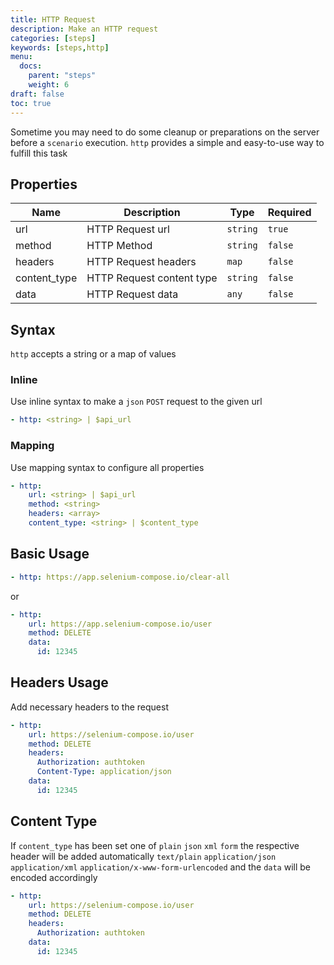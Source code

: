 ```yaml
---
title: HTTP Request
description: Make an HTTP request
categories: [steps]
keywords: [steps,http]
menu:
  docs:
    parent: "steps"
    weight: 6
draft: false
toc: true    
---
```


Sometime you may need to do some cleanup or preparations on the server before a `scenario` execution. `http` provides a simple and easy-to-use way to fulfill this task

## Properties

Name|Description|Type|Required
---|---|---|---
url|HTTP Request url|`string`|`true`
method|HTTP Method|`string`|`false`
headers|HTTP Request headers|`map`|`false`
content_type|HTTP Request content type|`string`|`false`
data|HTTP Request data|`any`|`false`

## Syntax

`http` accepts a string or a map of values

### Inline

Use inline syntax to make a `json` `POST` request to the given url

```yaml
- http: <string> | $api_url
```

### Mapping

Use mapping syntax to configure all properties

```yaml
- http:
    url: <string> | $api_url
    method: <string>
    headers: <array>
    content_type: <string> | $content_type
```

## Basic Usage

```yaml
- http: https://app.selenium-compose.io/clear-all
```

or

```yaml
- http:
    url: https://app.selenium-compose.io/user
    method: DELETE
    data:
      id: 12345
```

## Headers Usage

Add necessary headers to the request

```yaml
- http:
    url: https://selenium-compose.io/user
    method: DELETE
    headers:
      Authorization: authtoken
      Content-Type: application/json
    data:
      id: 12345
```

## Content Type

If `content_type` has been set one of `plain` `json` `xml` `form` the respective header will be added automatically
`text/plain` `application/json` `application/xml` `application/x-www-form-urlencoded` and the `data` will be encoded accordingly

```yaml
- http:
    url: https://selenium-compose.io/user
    method: DELETE
    headers:
      Authorization: authtoken
    data:
      id: 12345
```
